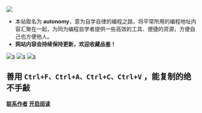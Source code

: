 
![](https://typora778-1302470382.cos.ap-shanghai.myqcloud.com/autonomyautonomyroc4.png)


- 本站取名为 **autonomy**，意为自学自律的编程之路，将平常所用的编程地址内容汇聚在一起，为同为编程自学者提供一些高效的工具、便捷的资源，方便自己也方便他人。
- **网站内容会持续保持更新，欢迎收藏品鉴！**



[![s ](https://badgen.net/badge/GitHub/RocBrid/blue)](https://github.com/)     [![s ](https://badgen.net/badge/微信/跳跳居/green)](https://github.com/)       [![s ](https://badgen.net/badge/Gitee/RocBrid/red)](https://github.com/)

## 善用 `Ctrl+F、Ctrl+A、Ctrl+C、Ctrl+V` ，能复制的绝不手敲



[**联系作者**](https://github.com/RocBrid/gitstudy)
[**开启阅读**](README.md)








